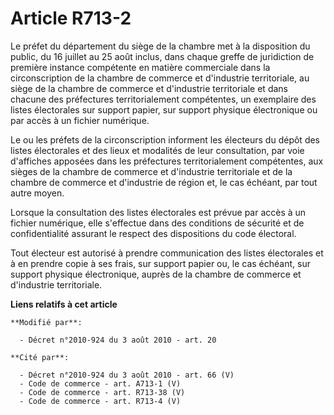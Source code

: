 # Article R713-2

Le préfet du département du siège de la chambre met à la disposition du public, du 16 juillet au 25 août inclus, dans chaque
greffe de juridiction de première instance compétente en matière commerciale dans la circonscription de la chambre de
commerce et d'industrie territoriale, au siège de la chambre de commerce et d'industrie territoriale et dans chacune des
préfectures territorialement compétentes, un exemplaire des listes électorales sur support papier, sur support physique
électronique ou par accès à un fichier numérique. 

Le ou les préfets de la circonscription informent les électeurs du dépôt des listes électorales et des lieux et modalités de
leur consultation, par voie d'affiches apposées dans les préfectures territorialement compétentes, aux sièges de la chambre
de commerce et d'industrie territoriale et de la chambre de commerce et d'industrie de région et, le cas échéant, par tout
autre moyen. 

Lorsque la consultation des listes électorales est prévue par accès à un fichier numérique, elle s'effectue dans des
conditions de sécurité et de confidentialité assurant le respect des dispositions du code électoral. 

Tout électeur est autorisé à prendre communication des listes électorales et à en prendre copie à ses frais, sur support
papier ou, le cas échéant, sur support physique électronique, auprès de la chambre de commerce et d'industrie territoriale.

**Liens relatifs à cet article**

	**Modifié par**:

	  - Décret n°2010-924 du 3 août 2010 - art. 20

	**Cité par**:

	  - Décret n°2010-924 du 3 août 2010 - art. 66 (V)
	  - Code de commerce - art. A713-1 (V)
	  - Code de commerce - art. R713-38 (V)
	  - Code de commerce - art. R713-4 (V)
